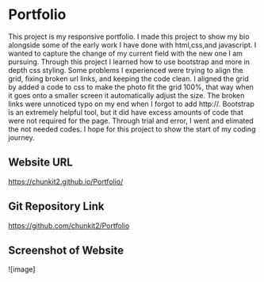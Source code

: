 # Portfolio

This project is my responsive portfolio. I made this project to show my bio alongside some of the early work I have done with html,css,and javascript. I wanted to capture the change of my current field with the new one I am pursuing. Through this project I learned how to use bootstrap and more in depth css styling. Some problems I experienced were trying to align the grid, fixing broken url links, and keeping the code clean. I aligned the grid by added a code to css to make the photo fit the grid 100%, that way when it goes onto a smaller screen it automatically adjust the size. The broken links were unnoticed typo on my end when I forgot to add http://. Bootstrap is an extremely helpful tool, but it did have excess amounts of code that were not required for the page. Through trial and error, I went and elimated the not needed codes. I hope for this project to show the start of my coding journey. 

## Website URL
https://chunkit2.github.io/Portfolio/

## Git Repository Link
https://github.com/chunkit2/Portfolio

## Screenshot of Website
![image] 

